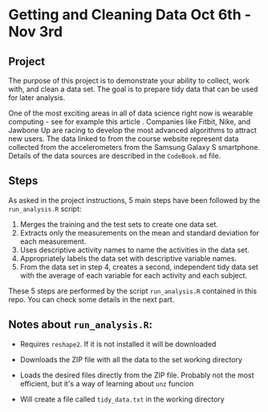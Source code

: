 # Getting and Cleaning Data Oct 6th - Nov 3rd


## Project

The purpose of this project is to demonstrate your ability to collect, work with, and clean a data set. The goal is to prepare tidy data that can be used for later analysis.

One of the most exciting areas in all of data science right now is wearable computing - see for example this article . Companies like Fitbit, Nike, and Jawbone Up are racing to develop the most advanced algorithms to attract new users. The data linked to from the course website represent data collected from the accelerometers from the Samsung Galaxy S smartphone. Details of the data sources are described in the ```CodeBook.md``` file.


## Steps

As asked in the project instructions, 5 main steps have been followed by the ```run_analysis.R``` script:

  1. Merges the training and the test sets to create one data set.
  2. Extracts only the measurements on the mean and standard deviation for each measurement. 
  3. Uses descriptive activity names to name the activities in the data set.
  4. Appropriately labels the data set with descriptive variable names. 
  5. From the data set in step 4, creates a second, independent tidy data set with the average of each variable for each activity and each subject.

These 5 steps are performed by the script ```run_analysis.R``` contained in this repo. You can check some details in the next part.
  

## Notes about ```run_analysis.R```:

* Requires ```reshape2```. If it is not installed it will be downloaded

* Downloads the ZIP file with all the data to the set working directory

* Loads the desired files directly from the ZIP file. Probably not the most efficient, but it's a way of learning about `unz` funcion

* Will create a file called ```tidy_data.txt``` in the working directory